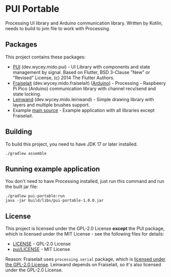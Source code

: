 # PUI Portable

Processing UI library and Arduino communication library.
Written by Kotlin, needs to build to jvm file to work with Processing.

## Packages

This project contains these packages:

- [PUI](./pui) (dev.wycey.mido.pui) - UI Library with components and state management by
  signal.
  Based on Flutter, BSD 3-Clause "New" or "Revised" License, (c) 2014 The Flutter Authors.
- [Fraiselait](./fraiselait) (dev.wycey.mido.fraiselait) ([Arduino](./arduino/fraiselait)) - Processing - Raspbeery Pi
  Pico (Arduino) communication library with channel recv/send and state locking.
- [Leinwand](./leinwand) (dev.wycey.mido.leinwand) - Simple drawing library with layers and multiple
  brushes support.
- Example [main source](./src/main/kotlin/Main.kt) - Example application with all libraries except
  Fraiselait.

## Building

To build this project, you need to have JDK 17 or later installed.

```shell
./gradlew assemble
```

## Running example application

You don't need to have Processing installed, just run this command and run the built jar file:

```shell
./gradlew pui-portable:run
java -jar build/libs/pui-portable-1.0.0.jar
```

## License

This project is licensed under the GPL-2.0 License **except** the PUI package, which is licensed under
the MIT License - see the following files for details:

- [LICENSE](./LICENSE) - GPL-2.0 License
- [pui/LICENSE](./pui/LICENSE) - MIT License

Reason: Fraiselait uses `processing.serial` package, which
is [licensed under the GPL-2.0 License](https://github.com/benfry/processing4/blob/main/LICENSE.md).
Leinwand depends on Fraiselait, so it's also licensed under the GPL-2.0 License.
